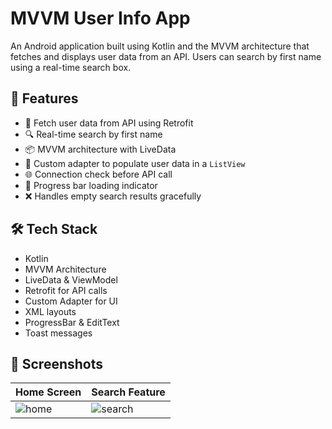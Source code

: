 # MVVM User Info App

An Android application built using Kotlin and the MVVM architecture that fetches and displays user data from an API. Users can search by first name using a real-time search box.

## 📱 Features

- 📡 Fetch user data from API using Retrofit
- 🔍 Real-time search by first name
- 📦 MVVM architecture with LiveData
- 🧩 Custom adapter to populate user data in a `ListView`
- 🌐 Connection check before API call
- 🔄 Progress bar loading indicator
- ❌ Handles empty search results gracefully

## 🛠️ Tech Stack

- Kotlin
- MVVM Architecture
- LiveData & ViewModel
- Retrofit for API calls
- Custom Adapter for UI
- XML layouts
- ProgressBar & EditText
- Toast messages
  
## 📸 Screenshots

| Home Screen | Search Feature |
|-------------|----------------|
| ![home](screenshots/home.png) | ![search](screenshots/search.png) |
